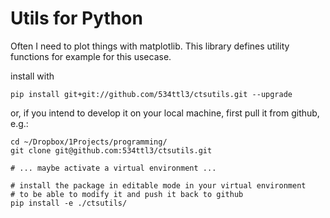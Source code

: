 # Utils for Python

Often I need to plot things with matplotlib. This library defines 
utility functions for example for this usecase.


install with

```
pip install git+git://github.com/534ttl3/ctsutils.git --upgrade
```

or, if you intend to develop it on your local machine, first pull it from github, e.g.:

```
cd ~/Dropbox/1Projects/programming/
git clone git@github.com:534ttl3/ctsutils.git

# ... maybe activate a virtual environment ...

# install the package in editable mode in your virtual environment
# to be able to modify it and push it back to github
pip install -e ./ctsutils/
```
